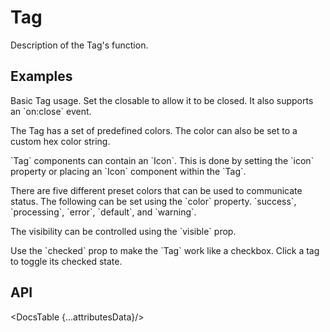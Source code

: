 # Tag

Description of the Tag's function.

## Examples

<Example
  id="tag-demo-basic"
  title="Basic"
  demoComponent="{Basic}"
  demoCode="{BasicCode}">
  <p slot="description">
    Basic Tag usage. Set the closable to allow it to be closed. It also supports an `on:close` event.
  </p>
</Example>

<Example
  id="tag-demo-color"
  title="Colors"
  demoComponent="{Color}"
  demoCode="{ColorCode}">
  <p slot="description">
    The Tag has a set of predefined colors. The color can also be set to a custom hex color string.
  </p>
</Example>

<Example
  id="tag-demo-icon"
  title="Icon"
  demoComponent="{Icon}"
  demoCode="{IconCode}">
  <p slot="description">
    `Tag` components can contain an `Icon`. This is done by setting the `icon` property or placing an `Icon` component within the `Tag`.
  </p>
</Example>

<Example
  id="tag-demo-status"
  title="Status"
  demoComponent="{Status}"
  demoCode="{StatusCode}">
  <p slot="description">
    There are five different preset colors that can be used to communicate status. The following can be set using the `color` property. `success`, `processing`, `error`, `default`, and `warning`.
  </p>
</Example>

<Example
  id="tag-demo-add-remove"
  title="Add & Remove Dynamically"
  demoComponent="{AddRemove}"
  demoCode="{AddRemoveCode}"/>

<Example
  id="tag-demo-visibility"
  title="Controlled Visibility"
  demoComponent="{Visibility}"
  demoCode="{VisibilityCode}">
  <p slot="description">
    The visibility can be controlled using the `visible` prop.
  </p>
</Example>

<Example
  id="tag-demo-checkable"
  title="Checkable"
  demoComponent="{Checkable}"
  demoCode="{CheckableCode}">
  <p slot="description">
    Use the `checked` prop to make the `Tag` work like a checkbox. Click a tag to toggle its checked state.
  </p>
</Example>

## API

<DocsTable {...attributesData}/>

<script>
  import Example from 'docs/src/components/Example.svelte';

  import Basic from './demos/basic.demo.svelte'
  import BasicCode from './demos/basic.demo.txt'

  import Color from './demos/color.demo.svelte'
  import ColorCode from './demos/color.demo.txt'

  import Icon from './demos/icon.demo.svelte'
  import IconCode from './demos/icon.demo.txt'

  import Status from './demos/status.demo.svelte'
  import StatusCode from './demos/status.demo.txt'

  import AddRemove from './demos/add-remove.demo.svelte'
  import AddRemoveCode from './demos/add-remove.demo.txt'

  import Visibility from './demos/visibility.demo.svelte'
  import VisibilityCode from './demos/visibility.demo.txt'

  import Checkable from './demos/checkable.demo.svelte'
  import CheckableCode from './demos/checkable.demo.txt'

  import DocsTable from 'docs/src/components/DocsTable.svelte'
  const attributesData = {
    title: 'Attributes',
    columns: ['Property', 'Description', 'Type', 'Default'],
    data: [
      {
        property: 'test',
        description: 'test description',
        type: 'String',
        default: 'test'
      }
    ]
  }

  // Events
  // CLick
</script>

